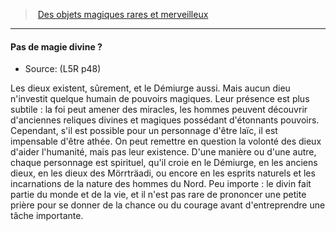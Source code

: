 ﻿---
!GenericItem
Name: Pas de magie divine ?
Source: (L5R p48)
Id: l5r_magic_hd.md#pas-de-magie-divine-?
ParentLink: l5r_magic_hd.md#des-objets-magiques-rares-et-merveilleux
ParentName: Des objets magiques rares et merveilleux
NameLevel: 4
Attributes: {}
AttributesDictionary: >+
  {}

---
> [Des objets magiques rares et merveilleux](hd_l5r_magic.md)

---

#### Pas de magie divine ?

- Source: (L5R p48)

Les dieux existent, sûrement, et le Démiurge aussi. Mais aucun dieu n'investit quelque humain de pouvoirs magiques. Leur présence est plus subtile : la foi peut amener des miracles, les hommes peuvent découvrir d'anciennes reliques divines et magiques possédant d'étonnants pouvoirs. Cependant, s'il est possible pour un personnage d'être laïc, il est impensable d'être athée. On peut remettre en question la volonté des dieux d'aider l'humanité, mais pas leur existence. D'une manière ou d'une autre, chaque personnage est spirituel, qu'il croie en le Démiurge, en les anciens dieux, en les dieux des Mörrträadi, ou encore en les esprits naturels et les incarnations de la nature des hommes du Nord. Peu importe : le divin fait partie du monde et de la vie, et il n'est pas rare de prononcer une petite prière pour se donner de la chance ou du courage avant d'entreprendre une tâche importante.

